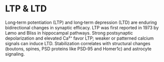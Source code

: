 # LTP & LTD
Long‑term potentiation (LTP) and long‑term depression (LTD) are enduring bidirectional changes in synaptic efficacy. LTP was first reported in 1973 by Lømo and Bliss in hippocampal pathways. Strong postsynaptic depolarization and elevated Ca²⁺ favor LTP; weaker or patterned calcium signals can induce LTD. Stabilization correlates with structural changes (boutons, spines, PSD proteins like PSD‑95 and Homer1c) and astrocyte signaling.
